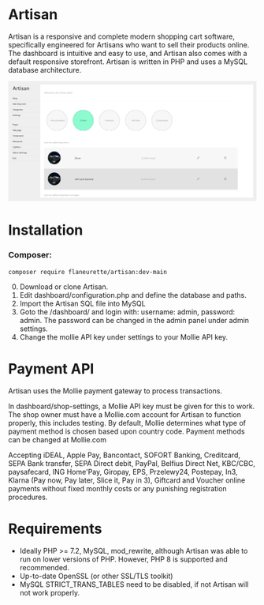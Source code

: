 # Artisan
Artisan is a responsive and complete modern shopping cart software, specifically engineered for Artisans who want to sell their products online. The dashboard is intuitive and easy to use, and Artisan also comes with a default responsive storefront. Artisan is written in PHP and uses a MySQL database architecture.

<img src="https://github.com/flaneurette/Artisan/blob/main/assets/images/demo-artisan.png" />

# Installation

### Composer: 

	composer require flaneurette/artisan:dev-main
 
0. Download or clone Artisan.
1. Edit dashboard/configuration.php and define the database and paths.
2. Import the Artisan SQL file into MySQL
4. Goto the /dashboard/ and login with: username: admin, password: admin.
   The password can be changed in the admin panel under admin settings.
5. Change the mollie API key under settings to your Mollie API key.

# Payment API

Artisan uses the Mollie payment gateway to process transactions. 

In dashboard/shop-settings, a Mollie API key must be given for this to work. The shop owner must have a Mollie.com account for Artisan to function properly, this includes testing. 
By default, Mollie determines what type of payment method is chosen based upon country code. Payment methods can be changed at Mollie.com

Accepting iDEAL, Apple Pay, Bancontact, SOFORT Banking, Creditcard, SEPA Bank transfer, SEPA Direct debit, PayPal, Belfius Direct Net, KBC/CBC, paysafecard, ING Home'Pay, Giropay, EPS, Przelewy24, Postepay, In3, Klarna (Pay now, Pay later, Slice it, Pay in 3), Giftcard and Voucher online payments without fixed monthly costs or any punishing registration procedures.

# Requirements
- Ideally PHP >= 7.2, MySQL, mod_rewrite, although Artisan was able to run on lower versions of PHP. However, PHP 8 is supported and recommended.
- Up-to-date OpenSSL (or other SSL/TLS toolkit)
- MySQL STRICT_TRANS_TABLES need to be disabled, if not Artisan will not work properly.
